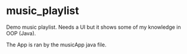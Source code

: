 # music_playlist
Demo music playlist. Needs a UI but it shows some of my knowledge in OOP (Java).

The App is ran by the musicApp java file.
